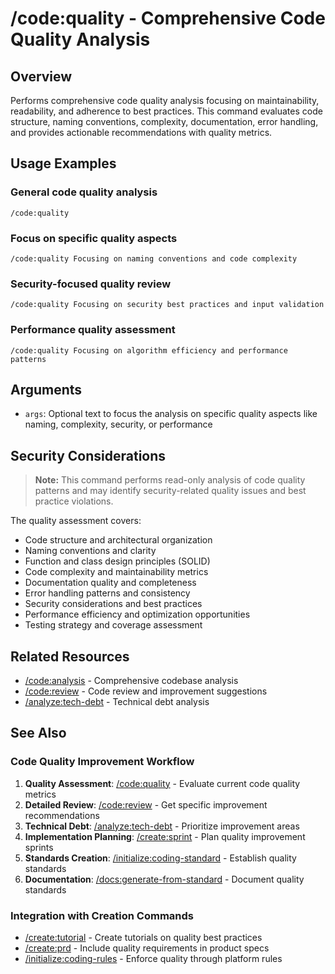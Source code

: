 # /code:quality - Comprehensive Code Quality Analysis

## Overview

Performs comprehensive code quality analysis focusing on maintainability, readability, and adherence to best practices. This command evaluates code structure, naming conventions, complexity, documentation, error handling, and provides actionable recommendations with quality metrics.

## Usage Examples

### General code quality analysis
```qwen
/code:quality
```

### Focus on specific quality aspects
```qwen
/code:quality Focusing on naming conventions and code complexity
```

### Security-focused quality review
```qwen
/code:quality Focusing on security best practices and input validation
```

### Performance quality assessment
```qwen
/code:quality Focusing on algorithm efficiency and performance patterns
```

## Arguments

- `args`: Optional text to focus the analysis on specific quality aspects like naming, complexity, security, or performance

## Security Considerations

> **Note:** This command performs read-only analysis of code quality patterns and may identify security-related quality issues and best practice violations.

The quality assessment covers:
- Code structure and architectural organization
- Naming conventions and clarity
- Function and class design principles (SOLID)
- Code complexity and maintainability metrics
- Documentation quality and completeness
- Error handling patterns and consistency
- Security considerations and best practices
- Performance efficiency and optimization opportunities
- Testing strategy and coverage assessment

## Related Resources

- [/code:analysis](analysis.md) - Comprehensive codebase analysis
- [/code:review](review.md) - Code review and improvement suggestions
- [/analyze:tech-debt](../analyze/tech-debt.md) - Technical debt analysis

## See Also

### Code Quality Improvement Workflow
1. **Quality Assessment**: [/code:quality](quality.md) - Evaluate current code quality metrics
2. **Detailed Review**: [/code:review](review.md) - Get specific improvement recommendations
3. **Technical Debt**: [/analyze:tech-debt](../analyze/tech-debt.md) - Prioritize improvement areas
4. **Implementation Planning**: [/create:sprint](../create/sprint.md) - Plan quality improvement sprints
5. **Standards Creation**: [/initialize:coding-standard](../initialize/coding-standard.md) - Establish quality standards
6. **Documentation**: [/docs:generate-from-standard](../docs/generate-from-standard.md) - Document quality standards

### Integration with Creation Commands
- [/create:tutorial](../create/tutorial.md) - Create tutorials on quality best practices
- [/create:prd](../create/prd.md) - Include quality requirements in product specs
- [/initialize:coding-rules](../initialize/coding-rules.md) - Enforce quality through platform rules